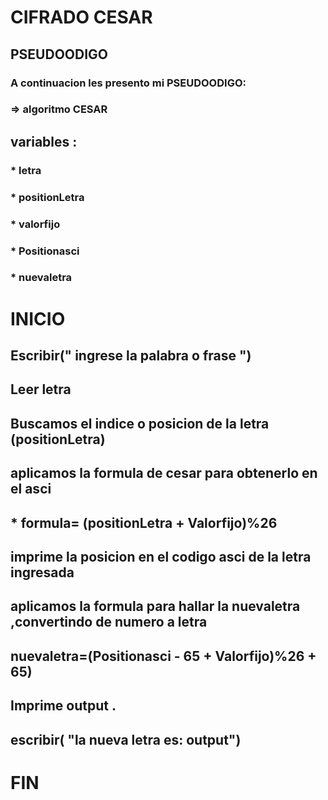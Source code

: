 #  CIFRADO CESAR #
## PSEUDOODIGO ##
### A continuacion les presento mi PSEUDOODIGO:
###  => algoritmo CESAR
## variables :
### * letra
### * positionLetra
### * valorfijo
### * Positionasci
### * nuevaletra
# INICIO
##  Escribir(" ingrese la palabra o frase ")
##  Leer letra
##  Buscamos el indice o posicion de la letra (positionLetra)
##  aplicamos la formula de cesar para obtenerlo en el asci
## * formula= (positionLetra + Valorfijo)%26
## imprime la posicion en el codigo asci de la letra ingresada
## aplicamos la formula para hallar la nuevaletra ,convertindo de numero a letra
## nuevaletra=(Positionasci  - 65 + Valorfijo)%26 + 65)
##  Imprime output .
## escribir( "la nueva letra es: output")
# FIN

